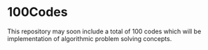 # 100Codes
This repository may soon include a total of 100 codes which will be implementation of algorithmic problem solving concepts.
